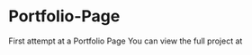 # Portfolio-Page
First attempt at a Portfolio Page
You can view the full project at  <a codepen href="http://codepen.io/agerista/pen/amowEK"> 

